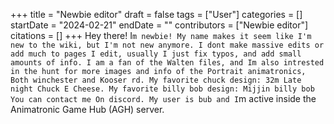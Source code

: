 +++
title = "Newbie editor"
draft = false
tags = ["User"]
categories = []
startDate = "2024-02-21"
endDate = ""
contributors = ["Newbie editor"]
citations = []
+++
Hey there! I`m newbie! My name makes it seem like I'm new to the wiki, but I'm not new anymore.
I dont make massive edits or add much to pages I edit, usually I just fix typos, and add small amounts
of info. I am a fan of the Walten files, and Im also intrested in the hunt for more images and info of
the Portrait animatronics, Both winchester and Kooser rd.
My favorite chuck design: 32m Late night Chuck E Cheese.
My favorite billy bob design: Mijjin billy bob
You can contact me On discord. My user is bub and I`m active inside the Animatronic Game Hub (AGH) server.
